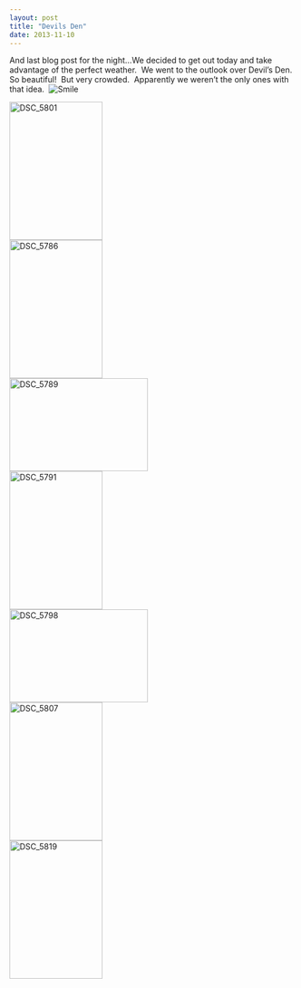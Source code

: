 ```yaml
---
layout: post
title: "Devils Den"
date: 2013-11-10
---
```


<p>And last blog post for the night…We decided to get out today and take advantage of the perfect weather.&#160; We went to the outlook over Devil’s Den.&#160; So beautiful!&#160; But very crowded.&#160; Apparently we weren’t the only ones with that idea.&#160; <img class="wlEmoticon wlEmoticon-smile" style="border-top-style: none; border-left-style: none; border-bottom-style: none; border-right-style: none" alt="Smile" src="http://www.thepaladinos.com/image.axd?picture=Windows-Live-Writer/Devils-Den/2E0D60B2/wlEmoticon-smile.png" />&#160; </p>  <p><a href="http://www.thepaladinos.com/image.axd?picture=Windows-Live-Writer/Devils-Den/71E19509/DSC_5801.jpg"><img title="DSC_5801" style="border-top: 0px; border-right: 0px; background-image: none; border-bottom: 0px; padding-top: 0px; padding-left: 0px; border-left: 0px; display: inline; padding-right: 0px" border="0" alt="DSC_5801" src="http://www.thepaladinos.com/image.axd?picture=Windows-Live-Writer/Devils-Den/0F073D14/DSC_5801_thumb.jpg" width="164" height="244" /></a>    <br /><a href="http://www.thepaladinos.com/image.axd?picture=Windows-Live-Writer/Devils-Den/6A75AF8F/DSC_5786.jpg"><img title="DSC_5786" style="border-top: 0px; border-right: 0px; background-image: none; border-bottom: 0px; padding-top: 0px; padding-left: 0px; border-left: 0px; display: inline; padding-right: 0px" border="0" alt="DSC_5786" src="http://www.thepaladinos.com/image.axd?picture=Windows-Live-Writer/Devils-Den/202AF4EA/DSC_5786_thumb.jpg" width="164" height="244" /></a>    <br /><a href="http://www.thepaladinos.com/image.axd?picture=Windows-Live-Writer/Devils-Den/06C2F1B0/DSC_5789.jpg"><img title="DSC_5789" style="border-top: 0px; border-right: 0px; background-image: none; border-bottom: 0px; padding-top: 0px; padding-left: 0px; margin: 0px; border-left: 0px; display: inline; padding-right: 0px" border="0" alt="DSC_5789" src="http://www.thepaladinos.com/image.axd?picture=Windows-Live-Writer/Devils-Den/231033D0/DSC_5789_thumb.jpg" width="244" height="164" /></a>    <br /><a href="http://www.thepaladinos.com/image.axd?picture=Windows-Live-Writer/Devils-Den/22A400DB/DSC_5791.jpg"><img title="DSC_5791" style="border-top: 0px; border-right: 0px; background-image: none; border-bottom: 0px; padding-top: 0px; padding-left: 0px; margin: 0px; border-left: 0px; display: inline; padding-right: 0px" border="0" alt="DSC_5791" src="http://www.thepaladinos.com/image.axd?picture=Windows-Live-Writer/Devils-Den/787452F2/DSC_5791_thumb.jpg" width="164" height="244" /></a>    <br /><a href="http://www.thepaladinos.com/image.axd?picture=Windows-Live-Writer/Devils-Den/63169D8A/DSC_5798.jpg"><img title="DSC_5798" style="border-top: 0px; border-right: 0px; background-image: none; border-bottom: 0px; padding-top: 0px; padding-left: 0px; margin: 0px; border-left: 0px; display: inline; padding-right: 0px" border="0" alt="DSC_5798" src="http://www.thepaladinos.com/image.axd?picture=Windows-Live-Writer/Devils-Den/45E0CFB3/DSC_5798_thumb.jpg" width="244" height="164" /></a>    <br /><a href="http://www.thepaladinos.com/image.axd?picture=Windows-Live-Writer/Devils-Den/7361EF76/DSC_5807.jpg"><img title="DSC_5807" style="border-top: 0px; border-right: 0px; background-image: none; border-bottom: 0px; padding-top: 0px; padding-left: 0px; margin: 0px; border-left: 0px; display: inline; padding-right: 0px" border="0" alt="DSC_5807" src="http://www.thepaladinos.com/image.axd?picture=Windows-Live-Writer/Devils-Den/30367149/DSC_5807_thumb.jpg" width="164" height="244" /></a>    <br /><a href="http://www.thepaladinos.com/image.axd?picture=Windows-Live-Writer/Devils-Den/2FCA3E54/DSC_5819.jpg"><img title="DSC_5819" style="border-top: 0px; border-right: 0px; background-image: none; border-bottom: 0px; padding-top: 0px; padding-left: 0px; margin: 0px; border-left: 0px; display: inline; padding-right: 0px" border="0" alt="DSC_5819" src="http://www.thepaladinos.com/image.axd?picture=Windows-Live-Writer/Devils-Den/25B59D29/DSC_5819_thumb.jpg" width="164" height="244" /></a></p>
